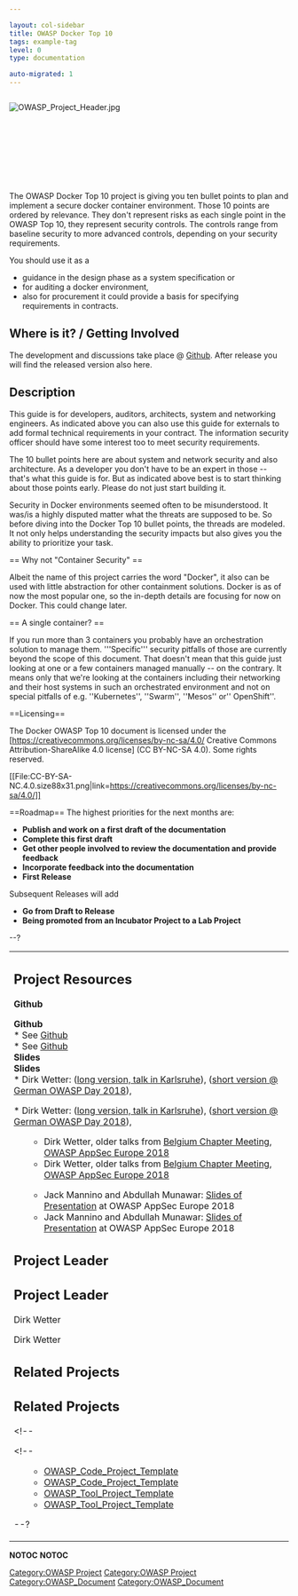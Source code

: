 ```yaml
---

layout: col-sidebar
title: OWASP Docker Top 10
tags: example-tag
level: 0
type: documentation

auto-migrated: 1
---
```

<div style="width:100%;height:160px;border:0,margin:0;overflow: hidden;">

![OWASP_Project_Header.jpg](OWASP_Project_Header.jpg
"OWASP_Project_Header.jpg")

</div>

<table>
<tbody>
<tr class="odd">
<p>The OWASP Docker Top 10 project is giving you ten bullet points to plan and implement a secure docker container environment. Those 10 points are ordered by relevance. They don't represent risks as each single point in the OWASP Top 10, they represent security controls. The controls range from baseline security to more advanced controls, depending on your security requirements.</p>
<p>You should use it as a</p>
<ul>
<li>guidance in the design phase as a system specification or</li>
<li>for auditing a docker environment,</li>
<li>also for procurement it could provide a basis for specifying requirements in contracts.</li>
</ul>
<h2 id="where_is_it_getting_involved">Where is it? / Getting Involved</h2>
<p>The development and discussions take place @ <a href="https://github.com/OWASP/Docker-Security">Github</a>. After release you will find the released version also here.</p>
<h2 id="description">Description</h2>
<p><span style="color:#ff0000"></p>
<p>This guide is for developers, auditors, architects, system and networking engineers. As indicated above you can also use this guide for externals to add formal technical requirements in your contract. The information security officer should have some interest too to meet security requirements.</p>
<p>The 10 bullet points here are about system and network security and also architecture. As a developer you don't have to be an expert in those -- that's what this guide is for. But as indicated above best is to start thinking about those points early. Please do not just start building it.</p>
<p>Security in Docker environments seemed often to be misunderstood. It was/is a highly disputed matter what the threats are supposed to be. So before diving into the Docker Top 10 bullet points, the threads are modeled. It not only helps understanding the security impacts but also gives you the ability to prioritize your task.</p>
<p></span

== Why not "Container Security" ==

Albeit the name of this project carries the word "Docker", it also can be used with little abstraction for other containment solutions. Docker is as of now the most popular one, so the in-depth details are focusing for now on Docker. This could change later.

== A single container? ==

If you run more than 3 containers you probably have an orchestration solution to manage them. '''Specific''' security pitfalls of those are currently beyond the scope of this document. That doesn't mean that this guide just looking at one or a few containers managed manually -- on the contrary. It means only that we're looking at the containers including their networking and their host systems in such an orchestrated environment and not on special pitfalls of e.g. ''Kubernetes'', ''Swarm'', ''Mesos'' or'' OpenShift''.

==Licensing==

The Docker OWASP Top 10 document is licensed under the [https://creativecommons.org/licenses/by-nc-sa/4.0/ Creative Commons Attribution-ShareAlike 4.0 license] (CC BY-NC-SA 4.0). Some rights reserved.

[[File:CC-BY-SA-NC.4.0.size88x31.png|link=https://creativecommons.org/licenses/by-nc-sa/4.0/]]

==Roadmap==
The highest priorities for the next months are:
<strong></p>
<ul>
<li>Publish and work on a first draft of the documentation</li>
<li>Complete this first draft</li>
<li>Get other people involved to review the documentation and provide feedback</li>
<li>Incorporate feedback into the documentation</li>
<li>First Release</li>
</ul>
<p></strong></p>
<p>Subsequent Releases will add <strong></p>
<ul>
<li>Go from Draft to Release</li>
<li>Being promoted from an Incubator Project to a Lab Project</li>
</ul>
<p></strong></p></td>
<td><h2 id="project_resources">Project Resources</h2>
<p><strong>Github</strong><br />
<p><strong>Github</strong><br />
* See <a href="https://github.com/OWASP/Docker-Security">Github</a><br />
* See <a href="https://github.com/OWASP/Docker-Security">Github</a><br />
<strong>Slides</strong><br />
<strong>Slides</strong><br />
* Dirk Wetter: (<a href="https://www.owasp.org/images/f/fd/Dirk_Wetter_-_Docker_Top10-OWASP_KA.pdf">long version, talk in Karlsruhe</a>), (<a href="https://www.owasp.org/images/7/7e/Dirk_Wetter_-_Docker_Security_GOD2018.pdf">short version @ German OWASP Day 2018</a>),</p>
* Dirk Wetter: (<a href="https://www.owasp.org/images/f/fd/Dirk_Wetter_-_Docker_Top10-OWASP_KA.pdf">long version, talk in Karlsruhe</a>), (<a href="https://www.owasp.org/images/7/7e/Dirk_Wetter_-_Docker_Security_GOD2018.pdf">short version @ German OWASP Day 2018</a>),</p>
<ul>
<ul>
<li>Dirk Wetter, older talks from <a href="https://www.owasp.org/images/1/17/Dirk_Wetter_-_Docker_Security_Brussels.pdf">Belgium Chapter Meeting</a>, <a href="https://2018.appsec.eu/presos/DevOps_Docker_201_Security_Dirk-Wetter_AppSecEU2018.pdf">OWASP AppSec Europe 2018</a></li>
<li>Dirk Wetter, older talks from <a href="https://www.owasp.org/images/1/17/Dirk_Wetter_-_Docker_Security_Brussels.pdf">Belgium Chapter Meeting</a>, <a href="https://2018.appsec.eu/presos/DevOps_Docker_201_Security_Dirk-Wetter_AppSecEU2018.pdf">OWASP AppSec Europe 2018</a></li>
</ul>
</ul>
<ul>
<ul>
<li>Jack Mannino and Abdullah Munawar: <a href="https://2018.appsec.eu/presos/DevOps_Securing-Containers_Jack-Mannino_Abdullah-Munawar_AppSecEU2018.pptx">Slides of Presentation</a> at OWASP AppSec Europe 2018</li>
<li>Jack Mannino and Abdullah Munawar: <a href="https://2018.appsec.eu/presos/DevOps_Securing-Containers_Jack-Mannino_Abdullah-Munawar_AppSecEU2018.pptx">Slides of Presentation</a> at OWASP AppSec Europe 2018</li>
</ul>
</ul>
<h2 id="project_leader">Project Leader</h2>
<h2 id="project_leader">Project Leader</h2>
<p>Dirk Wetter</p>
<p>Dirk Wetter</p>
<h2 id="related_projects">Related Projects</h2>
<h2 id="related_projects">Related Projects</h2>
<p>&lt;!--</p>
<p>&lt;!--</p>
<ul>
<ul>
<li><a href="OWASP_Code_Project_Template" title="wikilink">OWASP_Code_Project_Template</a></li>
<li><a href="OWASP_Code_Project_Template" title="wikilink">OWASP_Code_Project_Template</a></li>
<li><a href="OWASP_Tool_Project_Template" title="wikilink">OWASP_Tool_Project_Template</a></li>
<li><a href="OWASP_Tool_Project_Template" title="wikilink">OWASP_Tool_Project_Template</a></li>
</ul>
</ul>
<p>--?</p></td>
<p>--?</p></td>
</tr>
</tr>
</tbody>
</tbody>
</table>
</table>


__NOTOC__ <headertabs />
__NOTOC__ <headertabs />


[Category:OWASP Project](Category:OWASP_Project "wikilink")
[Category:OWASP Project](Category:OWASP_Project "wikilink")
[Category:OWASP_Document](Category:OWASP_Document "wikilink")
[Category:OWASP_Document](Category:OWASP_Document "wikilink")

